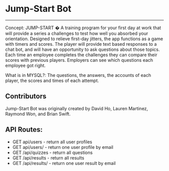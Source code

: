 # Jump-Start Bot


<hr>


Concept: JUMP-START � A training program for your first day at work that will provide a series a challenges to test how well you absorbed your orientation. Designed to relieve first-day jitters, the app functions as a game with timers and scores. The player will provide text based responses to a chat bot, and will have an opportunity to ask questions about those topics. Each time an employee completes the challenges they can compare their scores with previous players. Employers can see which questions each employee got right.

What is in MYSQL?: The questions, the answers, the accounts of each player, the scores and times of each attempt.

## Contributors

Jump-Start Bot was originally created by David Ho, Lauren Martinez, Raymond Won, and Brian Swift.


## API Routes:

* GET api/users - return all user profiles
* GET api/users/<email>   - return one user profile by email
* GET /api/quizzes - return all questions
* GET /api/results - return all results
* GET /api/results/<email> - return one user result by email
